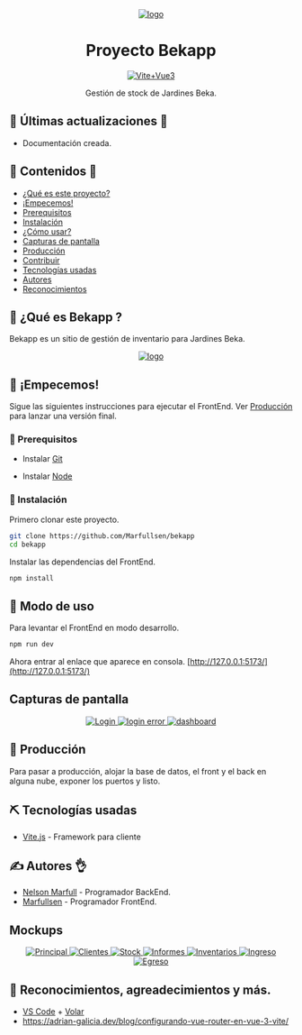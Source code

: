 <div align="center">
  <a href="https://marfullsen.github.io/bekapp/" rel="noopener">
    <img src="./docs/img/logo.webp" alt="logo">
  </a>
</div>

<h1 align="center">Proyecto Bekapp</h1>

<div align="center">

<!-- [![Mongo](https://img.shields.io/badge/MongoDB-6.0.2-darkgreen.svg)](https://www.mongodb.com/) -->
<!-- [![Express](https://img.shields.io/badge/Express.js-4.18.1-red.svg)](https://expressjs.com/) -->
[![Vite+Vue3](https://img.shields.io/badge/Vite.js-3.1.3-green.svg)](https://vitejs.dev/)
<!-- [![NodeJS](https://img.shields.io/badge/Node.js-18.12.1-yellow.svg)](https://nodejs.org/) -->

</div>

<div align="center">
  Gestión de stock de Jardines Beka.
</div>

## 📘 Últimas actualizaciones 👀
- Documentación creada.

## 📝 Contenidos 📂

- [¿Qué es este proyecto?](#about)
- [¡Empecemos!](#getting_started)
- [Prerequisitos](#prerequisites)
- [Instalación](#installing)
- [¿Cómo usar?](#usage)
- [Capturas de pantalla](#screenshots)
- [Producción](#deployment)
- [Contribuir](../CONTRIBUTING.md)
- [Tecnologías usadas](#built_using)
- [Autores](#authors)
- [Reconocimientos](#acknowledgement)

## 🧐 ¿Qué es Bekapp ? <a name = "about"></a>

Bekapp es un sitio de gestión de inventario para Jardines Beka.

<div align="center">
  <a href="https://marfullsen.github.io/bekapp/" rel="noopener">
    <img src="./docs/img/logo.webp" alt="logo">
  </a>
</div>

## 🏁 ¡Empecemos! <a name = "getting_started"></a>

Sigue las siguientes instrucciones para ejecutar el FrontEnd. Ver [Producción](#deployment) para lanzar una versión final.

### 📘 Prerequisitos <a name = "prerequisites"></a>

- Instalar [Git](https://git-scm.com/downloads)

- Instalar [Node](https://nodejs.org/en/download/)

###  🔧 Instalación <a name = "installing"></a>

Primero clonar este proyecto.

```sh
git clone https://github.com/Marfullsen/bekapp
cd bekapp
```

Instalar las dependencias del FrontEnd.

```sh
npm install
```

## 🎈 Modo de uso <a name = "usage"></a>

Para levantar el FrontEnd en modo desarrollo.

```sh
npm run dev
```

Ahora entrar al enlace que aparece en consola. [http://127.0.0.1:5173/](http://127.0.0.1:5173/)

## Capturas de pantalla

<div align="center">
  <a href="https://marfullsen.github.io/bekapp/" rel="noopener">
    <img src="./docs/img/login.png" alt="Login">
  </a>

  <a href="https://marfullsen.github.io/bekapp/" rel="noopener">
    <img src="./docs/img/login_error.png" alt="login error">
  </a>

  <a href="https://marfullsen.github.io/bekapp/" rel="noopener">
    <img src="./docs/img/dashboard.png" alt="dashboard">
  </a>
</div>

## 🚀 Producción <a name = "deployment"></a>

Para pasar a producción, alojar la base de datos, el front y el back en alguna nube, exponer los puertos y listo.

## ⛏️ Tecnologías usadas <a name = "built_using"></a>

<!-- - [MongoDB](https://www.mongodb.com/) - Base de datos -->
<!-- - [Express](https://expressjs.com/) - Framework de servidores -->
- [Vite.js](https://reactjs.org/) - Framework para cliente
<!-- - [NodeJs](https://nodejs.org/) - Entorno del servidor -->

## ✍️ Autores 👌 <a name = "authors"></a>

- [Nelson Marfull](https://github.com/NelsonMarfull) - Programador BackEnd.
- [Marfullsen](https://github.com/Marfullsen) - Programador FrontEnd.

## Mockups

<div align="center">
  <!-- Referencia para más mockups.
  <a href="https://marfullsen.github.io/bekapp/" rel="noopener">
    <img src="./docs/img/Beka-.png" alt="">
  </a>
  -->

  <a href="https://marfullsen.github.io/bekapp/" rel="noopener">
    <img src="./docs/img/Beka-Principal.png" alt="Principal">
  </a>

  <a href="https://marfullsen.github.io/bekapp/" rel="noopener">
    <img src="./docs/img/Beka-Clientes.png" alt="Clientes">
  </a>

  <a href="https://marfullsen.github.io/bekapp/" rel="noopener">
    <img src="./docs/img/Beka-Stock.png" alt="Stock">
  </a>

  <a href="https://marfullsen.github.io/bekapp/" rel="noopener">
    <img src="./docs/img/Beka-Informes.png" alt="Informes">
  </a>

  <a href="https://marfullsen.github.io/bekapp/" rel="noopener">
    <img src="./docs/img/Beka-Inventarios.png" alt="Inventarios">
  </a>

  <a href="https://marfullsen.github.io/bekapp/" rel="noopener">
    <img src="./docs/img/Beka-Ingreso.png" alt="Ingreso">
  </a>

  <a href="https://marfullsen.github.io/bekapp/" rel="noopener">
    <img src="./docs/img/Beka-Egreso.png" alt="Egreso">
  </a>
</div>

## 🎉 Reconocimientos, agreadecimientos y más. <a name = "acknowledgement"></a>

- [VS Code](https://code.visualstudio.com/) + [Volar](https://marketplace.visualstudio.com/items?itemName=Vue.volar)
- https://adrian-galicia.dev/blog/configurando-vue-router-en-vue-3-vite/